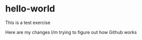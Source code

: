 # hello-world
This is a test exercise

Here are my changes
I/m trying to figure out how Github works
